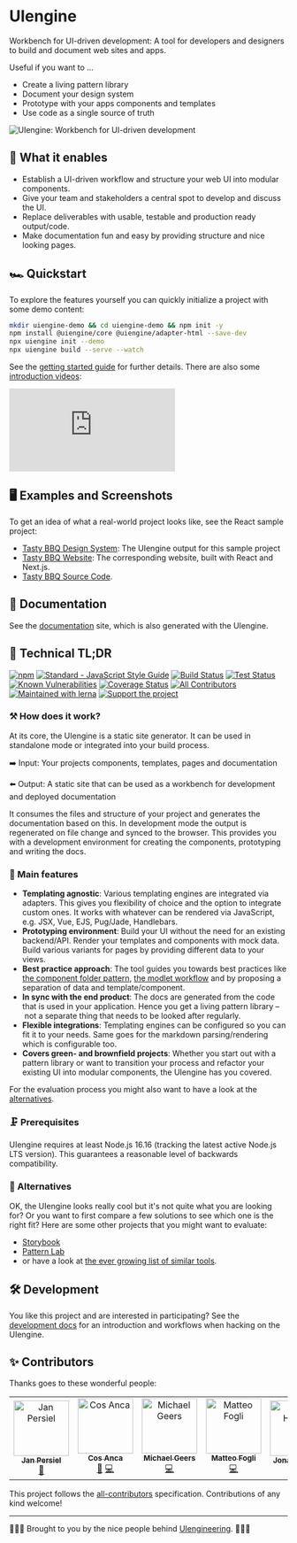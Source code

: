 # UIengine

Workbench for UI-driven development:
A tool for developers and designers to build and document web sites and apps.

Useful if you want to …

- Create a living pattern library
- Document your design system
- Prototype with your apps components and templates
- Use code as a single source of truth

![UIengine: Workbench for UI-driven development](./uiengine.png)

## 🚀  What it enables

- Establish a UI-driven workflow and structure your web UI into modular components.
- Give your team and stakeholders a central spot to develop and discuss the UI.
- Replace deliverables with usable, testable and production ready output/code.
- Make documentation fun and easy by providing structure and nice looking pages.

## 🏎 Quickstart

To explore the features yourself you can quickly initialize a project with some demo content:

```bash
mkdir uiengine-demo && cd uiengine-demo && npm init -y
npm install @uiengine/core @uiengine/adapter-html --save-dev
npx uiengine init --demo
npx uiengine build --serve --watch
```

See the [getting started guide](https://dennisreimann.github.io/uiengine/basics/getting-started/)
for further details.
There are also some [introduction videos](https://www.youtube.com/watch?v=YBm_ye9da-Q&list=PLBXz0hPvV2jNAFb9KxvV-2Op8cy3tA8E2):

<div class='ytEmbed'><iframe title="UIengine Introduction Videos" src="https://www.youtube-nocookie.com/embed/videoseries?list=PLBXz0hPvV2jNAFb9KxvV-2Op8cy3tA8E2" frameborder="0" allow="autoplay; encrypted-media; picture-in-picture" allowfullscreen></iframe></div>

## 🖥 Examples and Screenshots

To get an idea of what a real-world project looks like, see the React sample project:

- [Tasty BBQ Design System](https://dennisreimann.github.io/uiengine-sample-react/design-system/): The UIengine output for this sample project
- [Tasty BBQ Website](https://dennisreimann.github.io/uiengine-sample-react/): The corresponding website, built with React and Next.js.
- [Tasty BBQ Source Code](https://github.com/dennisreimann/uiengine-sample-react).

## 📘 Documentation

See the [documentation](https://dennisreimann.github.io/uiengine/) site, which is also generated with the UIengine.

## 🔩 Technical TL;DR

[![npm](https://img.shields.io/npm/v/@uiengine/core.svg)](https://www.npmjs.com/package/@uiengine/core)
[![Standard - JavaScript Style Guide](https://img.shields.io/badge/code%20style-standard-brightgreen.svg)](http://standardjs.com/)
[![Build Status](https://github.com/dennisreimann/uiengine/actions/workflows/build.yml/badge.svg)](https://github.com/dennisreimann/uiengine/actions/workflows/build.yml)
[![Test Status](https://github.com/dennisreimann/uiengine/actions/workflows/test.yml/badge.svg)](https://github.com/dennisreimann/uiengine/actions/workflows/test.yml)
[![Known Vulnerabilities](https://snyk.io/test/github/dennisreimann/uiengine/badge.svg)](https://snyk.io/test/github/dennisreimann/uiengine)
[![Coverage Status](https://coveralls.io/repos/github/dennisreimann/uiengine/badge.svg?branch=master)](https://coveralls.io/github/dennisreimann/uiengine?branch=master)
[![All Contributors](https://img.shields.io/badge/all_contributors-5-orange.svg?style=flat-square)](#-contributors)
[![Maintained with lerna](https://img.shields.io/badge/maintained%20with-lerna-cc00ff.svg)](https://lernajs.io/)
[![Support the project](https://badgen.net/badge/support/via%20donation/cyan)](https://github.com/sponsors/dennisreimann)

### ⚒ How does it work?

At its core, the UIengine is a static site generator.
It can be used in standalone mode or integrated into your build process.

➡️ Input: Your projects components, templates, pages and documentation

⬅️ Output: A static site that can be used as a workbench for development and deployed documentation

It consumes the files and structure of your project and generates the documentation based on this.
In development mode the output is regenerated on file change and synced to the browser.
This provides you with a development environment for creating the components, prototyping and writing the docs.

### 💯 Main features

- **Templating agnostic**:
  Various templating engines are integrated via adapters.
  This gives you flexibility of choice and the option to integrate custom ones.
  It works with whatever can be rendered via JavaScript, e.g. JSX, Vue, EJS, Pug/Jade, Handlebars.
- **Prototyping environment**:
  Build your UI without the need for an existing backend/API.
  Render your templates and components with mock data.
  Build various variants for pages by providing different data to your views.
- **Best practice approach**:
  The tool guides you towards best practices like
  [the component folder pattern](https://medium.com/styled-components/component-folder-pattern-ee42df37ec68),
  [the modlet workflow](https://css-tricks.com/key-building-large-javascript-apps-modlet-workflow/)
  and by proposing a separation of data and template/component.
- **In sync with the end product**:
  The docs are generated from the code that is used in your application.
  Hence you get a living pattern library – not a separate thing that needs to be looked after regularly.
- **Flexible integrations**:
  Templating engines can be configured so you can fit it to your needs.
  Same goes for the markdown parsing/rendering which is configurable too.
- **Covers green- and brownfield projects**:
  Whether you start out with a pattern library or want to transition your process and refactor your existing UI into modular components, the UIengine has you covered.

For the evaluation process you might also want to have a look at the [alternatives](#-alternatives).

### 🗜 Prerequisites

UIengine requires at least Node.js 16.16 (tracking the latest active Node.js LTS version).
This guarantees a reasonable level of backwards compatibility.

### 🖖 Alternatives

OK, the UIengine looks really cool but it's not quite what you are looking for?
Or you want to first compare a few solutions to see which one is the right fit?
Here are some other projects that you might want to evaluate:

- [Storybook](https://storybook.js.org/)
- [Pattern Lab](http://patternlab.io/)
- or have a look at [the ever growing list of similar tools](https://github.com/davidhund/styleguide-generators).

## 🛠 Development

You like this project and are interested in participating?
See the [development docs](https://dennisreimann.github.io/uiengine/development/contributing/) for an introduction and workflows when hacking on the UIengine.

## ✨ Contributors

Thanks goes to these wonderful people:

<!-- ALL-CONTRIBUTORS-LIST:START - Do not remove or modify this section -->
<!-- prettier-ignore -->
<table>
  <tr>
    <td align="center"><a href="http://www.persiel.com"><img src="https://avatars2.githubusercontent.com/u/6762951?v=4" width="100px;" alt="Jan Persiel"/><br /><sub><b>Jan Persiel</b></sub></a><br /><a href="#design-janpersiel" title="Design">🎨</a></td>
    <td align="center"><a href="https://twitter.com/Cos_Anca"><img src="https://avatars1.githubusercontent.com/u/4587864?v=4" width="100px;" alt="Cos Anca"/><br /><sub><b>Cos Anca</b></sub></a><br /><a href="#design-cosanca" title="Design">🎨</a> <a href="https://github.com/dennisreimann/uiengine/commits?author=CosAnca" title="Code">💻</a></td>
    <td align="center"><a href="http://geers.tv"><img src="https://avatars3.githubusercontent.com/u/152287?v=4" width="100px;" alt="Michael Geers"/><br /><sub><b>Michael Geers</b></sub></a><br /><a href="https://github.com/dennisreimann/uiengine/commits?author=naltatis" title="Code">💻</a></td>
    <td align="center"><a href="https://modo.md"><img src="https://avatars0.githubusercontent.com/u/858428?v=4" width="100px;" alt="Matteo Fogli"/><br /><sub><b>Matteo Fogli</b></sub></a><br /><a href="https://github.com/dennisreimann/uiengine/commits?author=therealpecus" title="Code">💻</a></td>
    <td align="center"><a href="https://jonas-havers.de"><img src="https://avatars3.githubusercontent.com/u/1322093?v=4" width="100px;" alt="Jonas Havers"/><br /><sub><b>Jonas Havers</b></sub></a><br /><a href="https://github.com/dennisreimann/uiengine/commits?author=JonasHavers" title="Documentation">📖</a></td>
    <td align="center"><a href="https://www.lost-in-technology.com/blog/"><img src="https://avatars0.githubusercontent.com/u/17713179?v=4" width="100px;" alt="René Mäkeler"/><br /><sub><b>René Mäkeler</b></sub></a><br /><a href="#example-MrAvantiC" title="Examples">💡</a></td>
  </tr>
</table>

<!-- ALL-CONTRIBUTORS-LIST:END -->

This project follows the [all-contributors](https://github.com/all-contributors/all-contributors) specification.
Contributions of any kind welcome!

- - - - -

👨🏻‍💻 Brought to you by the nice people behind [UIengineering](https://uiengineering.de). 👨🏻‍💻
